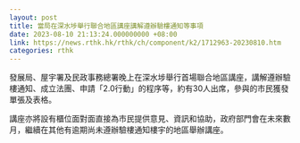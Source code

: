 ```yaml
---
layout: post
title: 當局在深水埗舉行聯合地區講座講解遵辦驗樓通知等事項
date: 2023-08-10 21:13:24.000000000 +08:00
link: https://news.rthk.hk/rthk/ch/component/k2/1712963-20230810.htm
categories: rthk
---
```


發展局、屋宇署及民政事務總署晚上在深水埗舉行首場聯合地區講座，講解遵辦驗樓通知、成立法團、申請「2.0行動」的程序等，約有30人出席，參與的市民獲發單張及表格。

講座亦將設有櫃位面對面直接為市民提供意見、資訊和協助，政府部門會在未來數月，繼續在其他有逾期尚未遵辦驗樓通知樓宇的地區舉辦講座。
